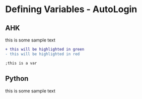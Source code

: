 # Defining Variables - AutoLogin


## AHK
this is some sample text
```diff
+ this will be highlighted in green
- this will be highlighted in red
```

```ahk
;this is a var
```


## Python
this is some sample text
